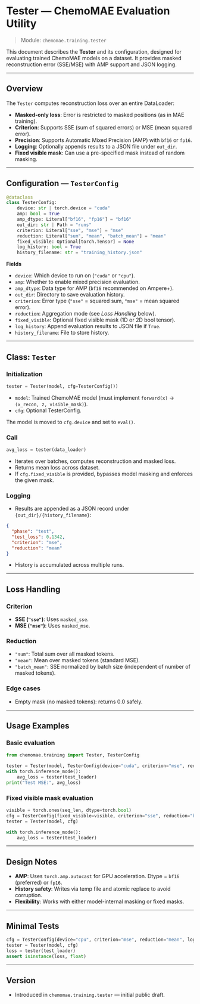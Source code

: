 # Tester — ChemoMAE Evaluation Utility

> Module: `chemomae.training.tester`

This document describes the **Tester** and its configuration, designed for evaluating trained ChemoMAE models on a dataset. It provides masked reconstruction error (SSE/MSE) with AMP support and JSON logging.

---

## Overview

The `Tester` computes reconstruction loss over an entire DataLoader:

* **Masked-only loss**: Error is restricted to masked positions (as in MAE training).
* **Criterion**: Supports SSE (sum of squared errors) or MSE (mean squared error).
* **Precision**: Supports Automatic Mixed Precision (AMP) with `bf16` or `fp16`.
* **Logging**: Optionally appends results to a JSON file under `out_dir`.
* **Fixed visible mask**: Can use a pre-specified mask instead of random masking.

---

## Configuration — `TesterConfig`

```python
@dataclass
class TesterConfig:
    device: str | torch.device = "cuda"
    amp: bool = True
    amp_dtype: Literal["bf16", "fp16"] = "bf16"
    out_dir: str | Path = "runs"
    criterion: Literal["sse", "mse"] = "mse"
    reduction: Literal["sum", "mean", "batch_mean"] = "mean"
    fixed_visible: Optional[torch.Tensor] = None
    log_history: bool = True
    history_filename: str = "training_history.json"
```

**Fields**

* `device`: Which device to run on (`"cuda"` or `"cpu"`).
* `amp`: Whether to enable mixed precision evaluation.
* `amp_dtype`: Data type for AMP (`bf16` recommended on Ampere+).
* `out_dir`: Directory to save evaluation history.
* `criterion`: Error type (`"sse"` = squared sum, `"mse"` = mean squared error).
* `reduction`: Aggregation mode (see *Loss Handling* below).
* `fixed_visible`: Optional fixed visible mask (1D or 2D bool tensor).
* `log_history`: Append evaluation results to JSON file if `True`.
* `history_filename`: File to store history.

---

## Class: `Tester`

### Initialization

```python
tester = Tester(model, cfg=TesterConfig())
```

* `model`: Trained ChemoMAE model (must implement `forward(x)` → `(x_recon, z, visible_mask)`).
* `cfg`: Optional TesterConfig.

The model is moved to `cfg.device` and set to `eval()`.

### Call

```python
avg_loss = tester(data_loader)
```

* Iterates over batches, computes reconstruction and masked loss.
* Returns mean loss across dataset.
* If `cfg.fixed_visible` is provided, bypasses model masking and enforces the given mask.

### Logging

* Results are appended as a JSON record under `{out_dir}/{history_filename}`:

```json
{
  "phase": "test",
  "test_loss": 0.1342,
  "criterion": "mse",
  "reduction": "mean"
}
```

* History is accumulated across multiple runs.

---

## Loss Handling

### Criterion

* **SSE (`"sse"`)**: Uses `masked_sse`.
* **MSE (`"mse"`)**: Uses `masked_mse`.

### Reduction

* `"sum"`: Total sum over all masked tokens.
* `"mean"`: Mean over masked tokens (standard MSE).
* `"batch_mean"`: SSE normalized by batch size (independent of number of masked tokens).

### Edge cases

* Empty mask (no masked tokens): returns 0.0 safely.

---

## Usage Examples

### Basic evaluation

```python
from chemomae.training import Tester, TesterConfig

tester = Tester(model, TesterConfig(device="cuda", criterion="mse", reduction="mean"))
with torch.inference_mode():
    avg_loss = tester(test_loader)
print("Test MSE:", avg_loss)
```

### Fixed visible mask evaluation

```python
visible = torch.ones(seq_len, dtype=torch.bool)
cfg = TesterConfig(fixed_visible=visible, criterion="sse", reduction="batch_mean")
tester = Tester(model, cfg)

with torch.inference_mode():
    avg_loss = tester(test_loader)
```

---

## Design Notes

* **AMP**: Uses `torch.amp.autocast` for GPU acceleration. Dtype = `bf16` (preferred) or `fp16`.
* **History safety**: Writes via temp file and atomic replace to avoid corruption.
* **Flexibility**: Works with either model-internal masking or fixed masks.

---

## Minimal Tests

```python
cfg = TesterConfig(device="cpu", criterion="mse", reduction="mean", log_history=False)
tester = Tester(model, cfg)
loss = tester(test_loader)
assert isinstance(loss, float)
```

---

## Version

* Introduced in `chemomae.training.tester` — initial public draft.
